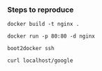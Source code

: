 ### Steps to reproduce

```
docker build -t nginx .
```

```
docker run -p 80:80 -d nginx
```

```
boot2docker ssh
```

```
curl localhost/google
```
